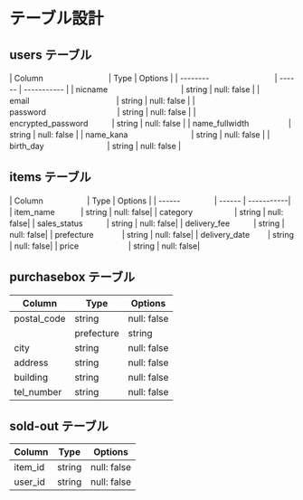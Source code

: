 <!-- アソシエーションを書くこと・ER図で書かれているカラムを全て網羅すること -->
# テーブル設計

## users テーブル

| Column   　　　　　　　　| Type   | Options     |
| --------　　　　　 　　　| ------ | ----------- |
| nicname 　　　　　　　　　| string | null: false |
| email　　　　　　　　　　　| string | null: false |
| password　　　　　　　　　| string | null: false |
| encrypted_password　　　| string | null: false |
| name_fullwidth　　　　　| string | null: false |
| name_kana　　　　　　　　| string | null: false |
| birth_day　　　　　　　　| string | null: false |

## items テーブル

| Column　　　　 　  | Type   | Options    |
| ------　　　　    | ------ | -----------|
| item_name　　　   | string | null: false|
| category　　　　 　| string | null: false|
| sales_status　　　| string | null: false|
| delivery_fee　　　| string | null: false|
| prefecture　　 　 | string | null: false|
| delivery_date　　 | string | null: false|
| price  　　　　　　| string | null: false|

## purchasebox テーブル

| Column        | Type       | Options|
| ------        | ---------- | -------|
| postal_code   |string | null: false |
||prefecture    |string | null: false |
|city           |string | null: false |
|address        |string | null: false |
|building       |string | null: false |
|tel_number     |string | null: false |
## sold-out テーブル

| Column  | Type       | Options |
| ------- | ---------- | -------|
| item_id |string | null: false |
| user_id |string | null: false |